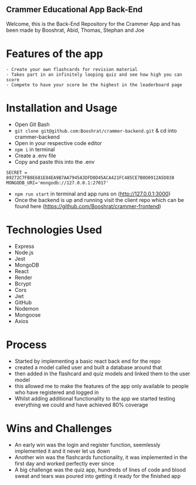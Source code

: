 ## Crammer Educational App Back-End

Welcome, this is the Back-End Repository for the Crammer App and has been made by Booshrat, Abid, Thomas, Stephan and Joe

# Features of the app

```
- Create your own flashcards for revision material
- Takes part in an infinitely looping quiz and see how high you can score
- Compete to have your score be the highest in the leaderboard page
```

# Installation and Usage

- Open Git Bash
- `git clone git@github.com:Booshrat/crammer-backend.git` & cd into crammer-backend
- Open in your respective code editor
- `npm i` in terminal
- Create a .env file
- Copy and paste this into the .env 
```
SECRET = 89272C7FB8E681E84EA9B7AA7945A3DFD0D45ACA421FC485CE7B0D0912A5D838
MONGODB_URI='mongodb://127.0.0.1:27017'
```
- `npm run start` in terminal and app runs on (http://127.0.0.1:3000)
- Once the backend is up and running visit the client repo which can be found here (https://github.com/Booshrat/crammer-frontend)

# Technologies Used

- Express
- Node.js
- Jest
- MongoDB
- React
- Render
- Bcrypt
- Cors
- Jwt
- GitHub
- Nodemon
- Mongoose
- Axios

# Process

- Started by implementing a basic react back end for the repo
- created a model called user and built a database around that
- then added in the flashcard and quiz models and linked them to the user model
- this allowed me to make the features of the app only available to people who have registered and logged in
- Whilst adding additional functionality to the app we started testing everything we could and have achieved 80% coverage

# Wins and Challenges

- An early win was the login and register function, seemlessly implemented it and it never let us down
- Another win was the flashcards functionality, it was implemented in the first day and worked perfectly ever since
- A big challenge was the quiz app, hundreds of lines of code and blood sweat and tears was poured into getting it ready for the finished app
